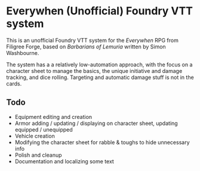 # Everywhen (Unofficial) Foundry VTT system

This is an unofficial Foundry VTT system for the *Everywhen* RPG from Filigree Forge, based on *Barbarians of Lemuria* written by Simon Washbourne.

The system has a a relatively low-automation approach, with the focus on a character sheet to manage the basics, the unique initiative and damage tracking, and dice rolling. Targeting and automatic damage stuff is not in the cards.

## Todo

* Equipment editing and creation
* Armor adding / updating / displaying on character sheet, updating equipped / unequipped
* Vehicle creation
* Modifying the character sheet for rabble & toughs to hide unnecessary info
* Polish and cleanup
* Documentation and localizing some text
